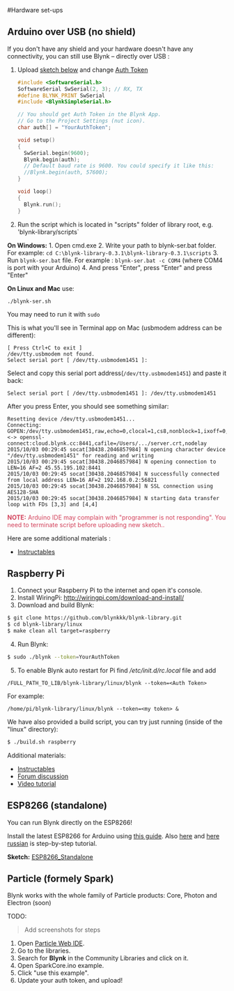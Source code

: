 #Hardware set-ups
## Arduino over USB (no shield)
If you don't have any shield and your hardware doesn't have any connectivity, you can still use Blynk – directly over USB :

1. Upload [sketch below](https://github.com/blynkkk/blynk-library/blob/master/examples/BoardsAndShields/Arduino_Serial_USB/Arduino_Serial_USB.ino) 
and change [Auth Token](http://docs.blynk.cc/#getting-started-getting-started-with-application-4-auth-token)

	```cpp
	#include <SoftwareSerial.h>
	SoftwareSerial SwSerial(2, 3); // RX, TX
	#define BLYNK_PRINT SwSerial
	#include <BlynkSimpleSerial.h>
	
	// You should get Auth Token in the Blynk App.
	// Go to the Project Settings (nut icon).
	char auth[] = "YourAuthToken";
	
	void setup()
	{
	  SwSerial.begin(9600);
	  Blynk.begin(auth);
	  // Default baud rate is 9600. You could specify it like this:
	  //Blynk.begin(auth, 57600);
	}
	
	void loop()
	{
	  Blynk.run();
	}
	```
2. Run the script  which is located in "scripts" folder of library root, e.g. 'blynk-library/scripts`
  
  **On Windows:**
    1. Open cmd.exe
    2. Write your path to blynk-ser.bat folder. For example: 
    ```
    cd C:\blynk-library-0.3.1\blynk-library-0.3.1\scripts
    ```
    3. Run ```blynk-ser.bat``` file. For example : ```blynk-ser.bat -c COM4``` (where COM4 is port with your Arduino)
    4. And press "Enter", press "Enter" and press "Enter"
  
  **On Linux and Mac** use: 
  
  ```
  ./blynk-ser.sh
  ``` 
  You may need to run it with ```sudo```

This is what you'll see in Terminal app on Mac (usbmodem address can be different):

```
[ Press Ctrl+C to exit ]
/dev/tty.usbmodem not found.
Select serial port [ /dev/tty.usbmodem1451 ]: 
```
Select and copy this serial port address(```/dev/tty.usbmodem1451```) and paste it back:

```
Select serial port [ /dev/tty.usbmodem1451 ]: /dev/tty.usbmodem1451
```

After you press Enter, you should see something similar:

```
Resetting device /dev/tty.usbmodem1451...
Connecting: GOPEN:/dev/tty.usbmodem1451,raw,echo=0,clocal=1,cs8,nonblock=1,ixoff=0,ixon=0,ispeed=9600,ospeed=9600,crtscts=0 <-> openssl-connect:cloud.blynk.cc:8441,cafile=/Users/.../server.crt,nodelay
2015/10/03 00:29:45 socat[30438.2046857984] N opening character device "/dev/tty.usbmodem1451" for reading and writing
2015/10/03 00:29:45 socat[30438.2046857984] N opening connection to LEN=16 AF=2 45.55.195.102:8441
2015/10/03 00:29:45 socat[30438.2046857984] N successfully connected from local address LEN=16 AF=2 192.168.0.2:56821
2015/10/03 00:29:45 socat[30438.2046857984] N SSL connection using AES128-SHA
2015/10/03 00:29:45 socat[30438.2046857984] N starting data transfer loop with FDs [3,3] and [4,4]
```

<span style="color:#D3435C;">**NOTE:** Arduino IDE may complain with "programmer is not responding". You need to terminate script before uploading new sketch.. </span>

Here are some additional materials :

- [Instructables](http://www.instructables.com/id/Control-arduino-using-Blynk-over-usb/)


## Raspberry Pi
1. Connect your Raspberry Pi to the internet and open it's console.
2. Install WiringPi: http://wiringpi.com/download-and-install/
3. Download and build Blynk:
```bash
$ git clone https://github.com/blynkkk/blynk-library.git
$ cd blynk-library/linux
$ make clean all target=raspberry
```
4. Run Blynk:
```bash
$ sudo ./blynk --token=YourAuthToken
```
5. To enable Blynk auto restart for Pi find */etc/init.d/rc.local* file and add
```
/FULL_PATH_TO_LIB/blynk-library/linux/blynk --token=<Auth Token> 
```
For example:
``` 
/home/pi/blynk-library/linux/blynk --token=<my token> &
```

We have also provided a build script, you can try just running (inside of the "linux" directory):
```bash
$ ./build.sh raspberry
```

Additional materials:

- [Instructables](http://www.instructables.com/id/Blynk-JavaScript-in-20-minutes-Raspberry-Pi-Edison)
- [Forum discussion](http://community.blynk.cc/t/howto-for-raspberry-pi/332)
- [Video tutorial](https://www.youtube.com/watch?v=iSG_8g6KyGE)

## ESP8266 (standalone)

You can run Blynk directly on the ESP8266!

Install the latest ESP8266 for Arduino using [this guide](https://github.com/esp8266/Arduino#installing-with-boards-manager). Also [here](http://www.instructables.com/id/ESP8266-ESP-12Standalone-Blynk-101) and [here russian](http://esp8266.ru/esp8266-blynk) is step-by-step tutorial.

**Sketch:** [ESP8266_Standalone](https://github.com/blynkkk/blynk-library/blob/master/examples/BoardsAndShields/ESP8266_Standalone/ESP8266_Standalone.ino)

## Particle (formely Spark)
Blynk works with the whole family of Particle products: Core, Photon and Electron (soon)

TODO:
>Add screenshots for steps

1. Open [Particle Web IDE](https://build.particle.io/build).
2. Go to the libraries.
3. Search for **Blynk** in the Community Libraries and click on it.
4. Open SparkCore.ino example.
5. Click "use this example".
6. Update your auth token, and upload!
